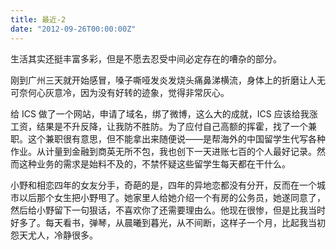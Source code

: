 ```yaml
---
title: 最近-2
date: "2012-09-26T00:00:00Z"
---
```


生活其实还挺丰富多彩，但是不愿去忍受中间必定存在的嘈杂的部分。

刚到广州三天就开始感冒，嗓子嘶哑发炎发烧头痛鼻涕横流，身体上的折磨让人无可奈何心灰意冷，因为没有好转的迹象，觉得非常灰心。

给 ICS 做了一个网站，申请了域名，绑了微博，这么大的成就，ICS 应该给我涨工资，结果是不升反降，让我防不胜防。为了应付自己高额的挥霍，找了一个兼职。这个兼职很有意思，但不能拿出来随便说——是帮海外的中国留学生代写各种作业。从计量到金融到商英无所不包，我也创下一天进账七百的个人最好记录。然而这种业务的需求是始料不及的，不禁怀疑这些留学生每天都在干什么。

小野和相恋四年的女友分手，奇葩的是，四年的异地恋都没有分开，反而在一个城市以后那个女生把小野甩了。她家里人给她介绍一个有房的公务员，她遂同意了，然后给小野留下一句狠话，不喜欢你了还需要理由么。他现在很惨，但是比我当时好多了。每天看书，弹琴，从晨曦到暮光，从不间断，这样子一个月，比起我当初怨天尤人，冷静很多。
